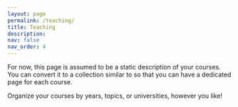 ```yaml
---
layout: page
permalink: /teaching/
title: Teaching
description:
nav: false
nav_order: 4
---
```


For now, this page is assumed to be a static description of your courses. You can convert it to a collection similar to so that you can have a dedicated page for each course.

Organize your courses by years, topics, or universities, however you like!
